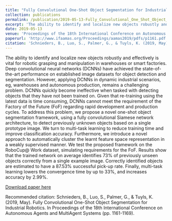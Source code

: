```yaml
---
title: "Fully Convolutional One-Shot Object Segmentation for Industrial Robotics"
collection: publications
permalink: /publication/2019-05-13-Fully_Convolutional_One_Shot_Object_Segmentation_for_Industrial_Robotics
excerpt: 'The ability to identify and localize new objects robustly and effectively is vital for robotic grasping and manipulation in warehouses or smart factories. Deep convolutional neural networks (DCNNs) have achieved the state-of-the-art performance on established image datasets for object detection and segmentation. However, applying DCNNs in dynamic industrial scenarios, eg, warehouses and autonomous production, remains a challenging problem. DCNNs quickly become ineffective when tasked with detecting objects that they have not been trained on. Given that re-training using the latest data is time consuming, DCNNs cannot meet the requirement of the Factory of the Future (FoF) regarding rapid development and production cycles. To address this problem, we propose a novel one-shot object segmentation framework, using a fully convolutional Siamese network architecture, to detect previously unknown objects based on a single prototype image. We turn to multi-task learning to reduce training time and improve classification accuracy. Furthermore, we introduce a novel approach to automatically cluster the learnt feature space representation in a weakly supervised manner. We test the proposed framework on the RoboCup@ Work dataset, simulating requirements for the FoF. Results show that the trained network on average identifies 73% of previously unseen objects correctly from a single example image. Correctly identified objects are estimated to have a 87.53% successful pick-up rate. Finally, multi-task learning lowers the convergence time by up to 33%, and increases accuracy by 2.99%.'
date: 2019-05-13
venue: 'Proceedings of the 18th International Conference on Autonomous Agents and MultiAgent Systems (AAMAS)'
paperurl: 'http://www.ifaamas.org/Proceedings/aamas2019/pdfs/p1161.pdf'
citation: 'Schnieders, B., Luo, S., Palmer, G., & Tuyls, K. (2019, May). Fully Convolutional One-Shot Object Segmentation for Industrial Robotics. In Proceedings of the 18th International Conference on Autonomous Agents and MultiAgent Systems (pp. 1161-1169).'
---
```

The ability to identify and localize new objects robustly and effectively is vital for robotic grasping and manipulation in warehouses or smart factories. Deep convolutional neural networks (DCNNs) have achieved the state-of-the-art performance on established image datasets for object detection and segmentation. However, applying DCNNs in dynamic industrial scenarios, eg, warehouses and autonomous production, remains a challenging problem. DCNNs quickly become ineffective when tasked with detecting objects that they have not been trained on. Given that re-training using the latest data is time consuming, DCNNs cannot meet the requirement of the Factory of the Future (FoF) regarding rapid development and production cycles. To address this problem, we propose a novel one-shot object segmentation framework, using a fully convolutional Siamese network architecture, to detect previously unknown objects based on a single prototype image. We turn to multi-task learning to reduce training time and improve classification accuracy. Furthermore, we introduce a novel approach to automatically cluster the learnt feature space representation in a weakly supervised manner. We test the proposed framework on the RoboCup@ Work dataset, simulating requirements for the FoF. Results show that the trained network on average identifies 73% of previously unseen objects correctly from a single example image. Correctly identified objects are estimated to have a 87.53% successful pick-up rate. Finally, multi-task learning lowers the convergence time by up to 33%, and increases accuracy by 2.99%.

[Download paper here](http://www.ifaamas.org/Proceedings/aamas2019/pdfs/p1161.pdf)

Recommended citation: Schnieders, B., Luo, S., Palmer, G., & Tuyls, K. (2019, May). Fully Convolutional One-Shot Object Segmentation for Industrial Robotics. In Proceedings of the 18th International Conference on Autonomous Agents and MultiAgent Systems (pp. 1161-1169).
